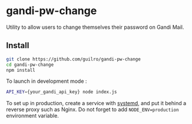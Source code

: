 # gandi-pw-change
Utility to allow users to change themselves their password on Gandi Mail.

## Install

```bash
git clone https://github.com/guilro/gandi-pw-change
cd gandi-pw-change
npm install
```

To launch in development mode :
```bash
API_KEY={your_gandi_api_key} node index.js
```

To set up in production, create a service with [systemd](https://rocketeer.be/articles/deploying-node-js-with-systemd/), and put it behind a reverse proxy such as Nginx. Do not forget to add `NODE_ENV=production` environment variable.
